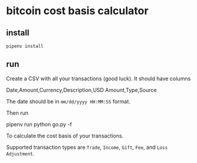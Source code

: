 # bitcoin cost basis calculator

## install

    pipenv install

## run

Create a CSV with all your transactions (good luck). It should have columns

Date,Amount,Currency,Description,USD Amount,Type,Source

The date should be in `mm/dd/yyyy HH:MM:SS` format.

Then run

pipenv run python go.py -f <filename>

To calculate the cost basis of your transactions.

Supported transaction types are `Trade`, `Income`, `Gift`, `Fee`, and `Loss Adjustment`.
